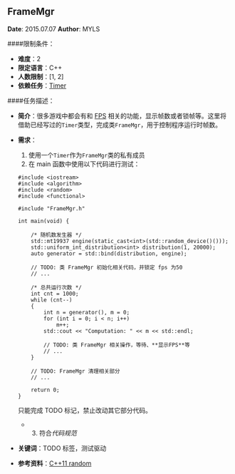 FrameMgr
---

**Date**: 2015.07.07
**Author**: MYLS

####限制条件：

 - **难度**：2
 - **限定语言**：C++
 - **人数限制**：[1, 2]
 - **依赖任务**：[Timer](Timer.md)

####任务描述：
 - **简介**：很多游戏中都会有和 [FPS](https://en.wikipedia.org/wiki/Frame_rate) 相关的功能，显示帧数或者锁帧等。这里将借助已经写过的`Timer`类型，完成类`FrameMgr`，用于控制程序运行时帧数。
 - **需求**：
    1. 使用一个`Timer`作为`FrameMgr`类的私有成员
    2. 在 main 函数中使用以下代码进行测试：
	```
	#include <iostream>
	#include <algorithm>
	#include <random>
	#include <functional>

	#include "FrameMgr.h"

	int main(void) {

		/* 随机数发生器 */
		std::mt19937 engine(static_cast<int>(std::random_device()()));
		std::uniform_int_distribution<int> distribution(1, 20000);	
		auto generator = std::bind(distribution, engine);

		// TODO: 类 FrameMgr 初始化相关代码，并锁定 fps 为50
		// ...

		/* 总共运行次数 */
		int cnt = 1000;
		while (cnt--)
		{
			int n = generator(), m = 0;
			for (int i = 0; i < n; i++)
				m++;
			std::cout << "Computation: " << m << std::endl;

			// TODO: 类 FrameMgr 相关操作，等待、**显示FPS**等
			// ...
		}

		// TODO: FrameMgr 清理相关部分
		// ...
		
		return 0;
	}
	```
   只能完成 TODO 标记，禁止改动其它部分代码。
   - 3. 符合*代码规范*

 - **关键词**：TODO 标签，测试驱动
 - **参考资料**：[C++11 random](http://www.cplusplus.com/reference/random/)
